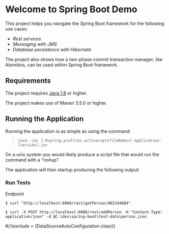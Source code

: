 # Welcome to Spring Boot Demo

This project helps you navigate the Spring Boot framework for the following use cases:

- _Rest services_
- _Messaging with JMS_
- _Database persistence with Hibernate_

The project also shows how a two-phase commit transaction manager, like Atomikos, can be used within Spring Boot framework.

## Requirements

The project requires [Java 1.8](http://www.oracle.com/technetwork/java/javase/downloads/jdk8-downloads-2133151.html) or
higher.

The project makes use of Maven 3.5.0 or higher.

## Running the Application

Running the application is as simple as using the command:

> `java -jar [-Dspring.profiles.active=<profileName>] application-[version].jar`

On a unix system you would likely produce a script file that would run the command with a "nohup".

The application will then startup producing the following output:

### Run Tests

Endpoint

```console
$ curl "http://localhost:8080/rest/getPerson/802194884"
```

```console
$ curl -X POST http://localhost:8080/rest/addPerson -H "Content-Type: application/json" -d @C:\dev\spring-boot\test-data\person.json 
```


#//(exclude = {DataSourceAutoConfiguration.class})

